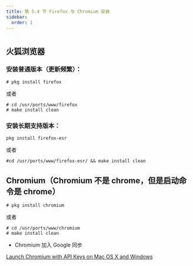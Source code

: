 ```yaml
---
title: 第 5.4 节 Firefox 与 Chromium 安装
sidebar:
  order: 1
---
```

# 

## 火狐浏览器

### 安装普通版本（更新频繁）：

```shell-session
# pkg install firefox
```

或者

```shell-session
# cd /usr/ports/www/firefox
# make install clean
```

### 安装长期支持版本：

```shell-session
pkg install firefox-esr
```

或者

```shell-session
#cd /usr/ports/www/firefox-esr/ && make install clean
```

## Chromium（Chromium 不是 chrome，但是启动命令是 chrome）

```shell-session
# pkg install chromium 
```

或者

```shell-session
# cd /usr/ports/www/chromium
# make install clean
```

- Chromium 加入 Google 同步

 [Launch Chromium with API Keys on Mac OS X and Windows ](https://gist.github.com/cvan/44a6d60457b20133191bd7b104f9dcc4)

 